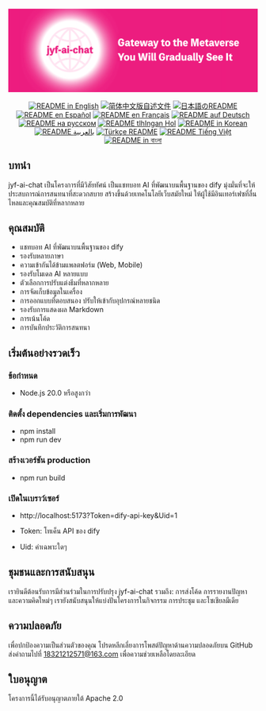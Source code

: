 ![cover-v5-optimized](./src/assets/imgs/jyf-ai-chat.png)

<div align="center">
  <a href="./README.md"><img alt="README in English" src="https://img.shields.io/badge/English-d9d9d9"></a>
  <a href="./readmes/README_CN.md"><img alt="简体中文版自述文件" src="https://img.shields.io/badge/简体中文-d9d9d9"></a>
  <a href="./readmes/README_JA.md"><img alt="日本語のREADME" src="https://img.shields.io/badge/日本語-d9d9d9"></a>
  <a href="./readmes/README_ES.md"><img alt="README en Español" src="https://img.shields.io/badge/Español-d9d9d9"></a>
  <a href="./readmes/README_FR.md"><img alt="README en Français" src="https://img.shields.io/badge/Français-d9d9d9"></a>
  <a href="./readmes/README_DE.md"><img alt="README auf Deutsch" src="https://img.shields.io/badge/Deutsch-d9d9d9"></a>
  <a href="./readmes/README_RU.md"><img alt="README на русском" src="https://img.shields.io/badge/Русский-d9d9d9"></a>
  <a href="./readmes/README_KL.md"><img alt="README tlhIngan Hol" src="https://img.shields.io/badge/Klingon-d9d9d9"></a>
  <a href="./readmes/README_KR.md"><img alt="README in Korean" src="https://img.shields.io/badge/한국어-d9d9d9"></a>
  <a href="./readmes/README_AR.md"><img alt="README بالعربية" src="https://img.shields.io/badge/العربية-d9d9d9"></a>
  <a href="./readmes/README_TR.md"><img alt="Türkçe README" src="https://img.shields.io/badge/Türkçe-d9d9d9"></a>
  <a href="./readmes/README_VI.md"><img alt="README Tiếng Việt" src="https://img.shields.io/badge/Ti%E1%BA%BFng%20Vi%E1%BB%87t-d9d9d9"></a>
  <a href="./readmes/README_BN.md"><img alt="README in বাংলা" src="https://img.shields.io/badge/বাংলা-d9d9d9"></a>
</div>

## บทนำ
jyf-ai-chat เป็นโครงการที่มีวิสัยทัศน์ เป็นแชทบอท AI ที่พัฒนาบนพื้นฐานของ dify มุ่งมั่นที่จะให้ประสบการณ์การสนทนาที่สะดวกสบาย สร้างขึ้นด้วยเทคโนโลยีเว็บสมัยใหม่ ให้ผู้ใช้มีอินเทอร์เฟซที่ลื่นไหลและคุณสมบัติที่หลากหลาย

## คุณสมบัติ
- แชทบอท AI ที่พัฒนาบนพื้นฐานของ dify
- รองรับหลายภาษา
- ความเข้ากันได้ข้ามแพลตฟอร์ม (Web, Mobile)
- รองรับโมเดล AI หลายแบบ
- ตัวเลือกการปรับแต่งธีมที่หลากหลาย
- การจัดเก็บข้อมูลในเครื่อง
- การออกแบบที่ตอบสนอง ปรับให้เข้ากับอุปกรณ์หลายชนิด
- รองรับการแสดงผล Markdown
- การเน้นโค้ด
- การบันทึกประวัติการสนทนา

## เริ่มต้นอย่างรวดเร็ว

### ข้อกำหนด
- Node.js 20.0 หรือสูงกว่า

### ติดตั้ง dependencies และเริ่มการพัฒนา
- npm install
- npm run dev

### สร้างเวอร์ชัน production
- npm run build

### เปิดในเบราว์เซอร์
- http://localhost:5173?Token=dify-api-key&Uid=1

- Token: โทเค็น API ของ dify
- Uid: ค่าเฉพาะใดๆ

## ชุมชนและการสนับสนุน
เรายินดีต้อนรับการมีส่วนร่วมในการปรับปรุง jyf-ai-chat รวมถึง: การส่งโค้ด การรายงานปัญหา และความคิดใหม่ๆ เรายังสนับสนุนให้แบ่งปันโครงการในกิจกรรม การประชุม และโซเชียลมีเดีย

## ความปลอดภัย
เพื่อปกป้องความเป็นส่วนตัวของคุณ โปรดหลีกเลี่ยงการโพสต์ปัญหาด้านความปลอดภัยบน GitHub ส่งคำถามไปที่ 18321212571@163.com เพื่อความช่วยเหลือโดยละเอียด

## ใบอนุญาต
โครงการนี้ได้รับอนุญาตภายใต้ Apache 2.0